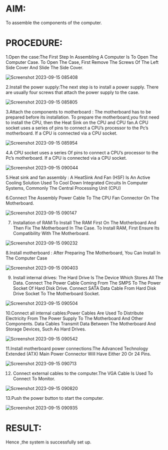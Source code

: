 # AIM:
To assemble the components of the computer.

# PROCEDURE:
1.Open the case:The First Step In Assembling A Computer Is To Open The
Computer Case. To Open The Case, First Remove The Screws Of The Left Side
Cover And Slide The Side Cover.

![Screenshot 2023-09-15 085408](https://github.com/amurthavaahininagarajan/OS-EX-1-Assembling-the-System---CASE-STUDY/assets/118679102/398abe12-e6af-4e39-870b-28d1d4d186e2)

2.Install the power supply:The next step is to install a power supply. There are
usually four screws that attach the power supply to the case.

![Screenshot 2023-09-15 085805](https://github.com/amurthavaahininagarajan/OS-EX-1-Assembling-the-System---CASE-STUDY/assets/118679102/aa69f3a6-6a64-4641-a8e4-e35a6763e3e4)

3.Attach the components to motherboard : The motherboard has to be prepared
before its installation. To prepare the motherboard,you first need to install the CPU,
then the Heat Sink on the CPU and CPU fan.A CPU socket uses a series of pins to
connect a CPU’s processor to the Pc’s motherboard. If a CPU is connected via a
CPU socket.

![Screenshot 2023-09-15 085954](https://github.com/amurthavaahininagarajan/OS-EX-1-Assembling-the-System---CASE-STUDY/assets/118679102/56605c4f-a4b4-4411-999b-333666d41133)

4.A CPU socket uses a series Of pins to connect a CPU’s processor to the Pc’s
motherboard. If a CPU is connected via a CPU socket.

![Screenshot 2023-09-15 090044](https://github.com/amurthavaahininagarajan/OS-EX-1-Assembling-the-System---CASE-STUDY/assets/118679102/72c39699-7c56-4786-b42c-f90456443b4d)

5.Heat sink and fan assembly : A HeatSink And Fan (HSF) Is An Active Cooling
Solution Used To Cool Down Integrated Circuits In Computer Systems, Commonly
The Central Processing Unit (CPU)

6.Connect The Assembly Power Cable To The CPU Fan Connector On The
Motherboard.

![Screenshot 2023-09-15 090147](https://github.com/amurthavaahininagarajan/OS-EX-1-Assembling-the-System---CASE-STUDY/assets/118679102/c491cb19-47f1-4910-b671-51877d7d7e87)

7. Installation of RAM:To Install The RAM First On The Motherboard And Then Fix
The Motherboard In The Case. To Install RAM, First Ensure Its Compatibility With
The Motherboard.

![Screenshot 2023-09-15 090232](https://github.com/amurthavaahininagarajan/OS-EX-1-Assembling-the-System---CASE-STUDY/assets/118679102/82b0405f-2e28-42c5-9080-357e907d4ec4)

8.Install motherboard : After Preparing The Motherboard, You Can Install In The
Computer Case

![Screenshot 2023-09-15 090403](https://github.com/amurthavaahininagarajan/OS-EX-1-Assembling-the-System---CASE-STUDY/assets/118679102/e208f9d2-b732-46fc-84e4-d32a40eb1765)

9. Install internal drives: The Hard Drive Is The Device Which Stores All The Data.
Connect The Power Cable Coming From The SMPS To The Power Socket Of Hard
Disk Drive. Connect SATA Data Cable From Hard Disk Drive Socket To The
Motherboard Socket.

![Screenshot 2023-09-15 090504](https://github.com/amurthavaahininagarajan/OS-EX-1-Assembling-the-System---CASE-STUDY/assets/118679102/21e2ac28-e5e1-454e-9f4d-8607f3f64c3c)

10.Connect all internal cables:Power Cables Are Used To Distribute Electricity From
The Power Supply To The Motherboard And Other Components. Data Cables
Transmit Data Between The Motherboard And Storage Devices, Such As Hard
Drives.

![Screenshot 2023-09-15 090542](https://github.com/amurthavaahininagarajan/OS-EX-1-Assembling-the-System---CASE-STUDY/assets/118679102/1d2fb77d-261f-4cdf-b7dc-7a7b3bc0d644)

11.Install motherboard power connections:The Advanced Technology Extended
(ATX) Main Power Connector Will Have Either 20 Or 24 Pins.

![Screenshot 2023-09-15 090713](https://github.com/amurthavaahininagarajan/OS-EX-1-Assembling-the-System---CASE-STUDY/assets/118679102/c0385d59-1d22-4a62-a05a-7204fe001ce6)

12. Connect external cables to the computer.The VGA Cable Is Used To Connect To
Monitor.

![Screenshot 2023-09-15 090820](https://github.com/amurthavaahininagarajan/OS-EX-1-Assembling-the-System---CASE-STUDY/assets/118679102/da8e8026-1460-4ea1-b68b-f2e1246f7217)

13.Push the power button to start the computer.

![Screenshot 2023-09-15 090935](https://github.com/amurthavaahininagarajan/OS-EX-1-Assembling-the-System---CASE-STUDY/assets/118679102/687bee64-18db-4726-b8de-a320bdd944b1)


# RESULT:
Hence ,the system is successfully set up.
